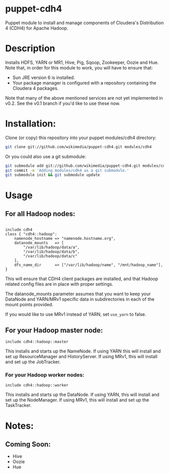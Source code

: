 # puppet-cdh4

Puppet module to install and manage components of
Cloudera's Distribution 4 (CDH4) for Apache Hadoop.

# Description
Installs HDFS, YARN or MR1, Hive, Pig, Sqoop, Zookeeper, Oozie and
Hue.  Note that, in order for this module to work, you will have to ensure
that:

* Sun JRE version 6 is installed.
* Your package manager is configured with a repository containing the
  Cloudera 4 packages.

Note that many of the above mentioned services are not yet implemented in v0.2.
See the v0.1 branch if you'd like to use these now.

# Installation:
Clone (or copy) this repository into your puppet modules/cdh4 directory:
```bash
git clone git://github.com/wikimedia/puppet-cdh4.git modules/cdh4
```

Or you could also use a git submodule:
```bash
git submodule add git://github.com/wikimedia/puppet-cdh4.git modules/cdh4
git commit -m 'Adding modules/cdh4 as a git submodule.'
git submodule init && git submodule update
```

# Usage

## For all Hadoop nodes:
```puppet

include cdh4
class { "cdh4::hadoop":
	namenode_hostname => "namenode.hostname.org",
	datanode_mounts   => [
	    "/var/lib/hadoop/data/a",
	    "/var/lib/hadoop/data/b",
	    "/var/lib/hadoop/data/c"
	],
	dfs_name_dir      => ["/var/lib/hadoop/name", "/mnt/hadoop_name"],
}
```
This will ensure that CDH4 client packages are installed, and that
Hadoop related config files are in place with proper settings.

The datanode_mounts parameter assumes that you want to keep your
DataNode and YARN/MRv1 specific data in subdirectories in each of the mount
points provided.

If you would like to use MRv1 instead of YARN, set ```use_yarn``` to false.

## For your Hadoop master node:
```puppet
include cdh4::hadoop::master
```
This installs and starts up the NameNode.  If using YARN this will install
and set up ResourceManager and HistoryServer.  If using MRv1, this will install
and set up the JobTracker.

### For your Hadoop worker nodes:
```puppet
include cdh4::hadoop::worker
```

This installs and starts up the DataNode.  If using YARN, this will install
and set up the NodeManager.  If using MRv1, this will install and set up the
TaskTracker.

# Notes:

## Coming Soon:

- Hive
- Oozie
- Hue
